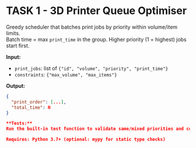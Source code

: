 # TASK 1 - 3D Printer Queue Optimiser

Greedy scheduler that batches print jobs by priority within volume/item limits.  
Batch time = max `print_time` in the group. Higher priority (1 = highest) jobs start first.

**Input:**  
- `print_jobs`: list of `{"id", "volume", "priority", "print_time"}`  
- `constraints`: `{"max_volume", "max_items"}`

**Output:**  
```json
{
  "print_order": [...],
  "total_time": N
}

**Tests:**
Run the built-in test function to validate same/mixed priorities and constraint handling.

Requires: Python 3.7+ (optional: mypy for static type checks)
